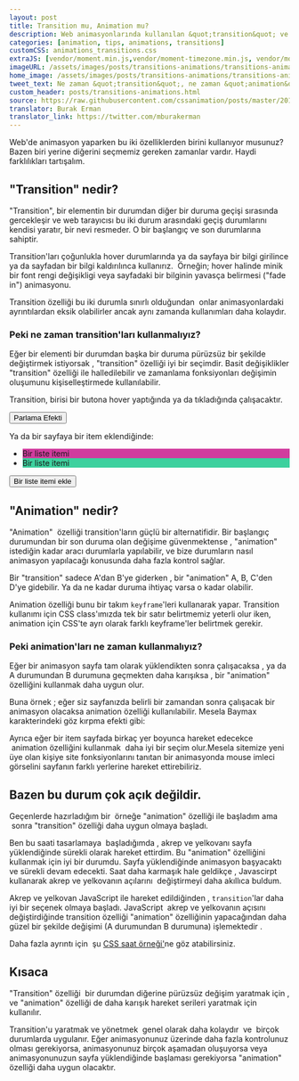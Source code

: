 ```yaml
---
layout: post
title: Transition mu, Animation mu?
description: Web animasyonlarında kullanılan &quot;transition&quot; ve &quot;animation&quot; &ouml;zelliklerinin farklılıkları.
categories: [animation, tips, animations, transitions]
customCSS: animations_transitions.css
extraJS: [vendor/moment.min.js,vendor/moment-timezone.min.js, vendor/moment-timezone-with-data-2010-2020.min.js, custom/list_items.js, custom/clocks.js]
imageURL: /assets/images/posts/transitions-animations/transitions-animations.gif
home_image: /assets/images/posts/transitions-animations/transitions-animations.png
tweet_text: Ne zaman &quot;transition&quot;, ne zaman &quot;animation&quot; &ouml;zelliğini kullanmalıyız?
custom_header: posts/transitions-animations.html
source: https://raw.githubusercontent.com/cssanimation/posts/master/2015-03-04-transition-vs-animation.md
translator: Burak Erman
translator_link: https://twitter.com/mburakerman
---
```


Web'de animasyon yaparken bu iki &ouml;zelliklerden birini kullanıyor musunuz? Bazen biri yerine diğerini se&ccedil;memiz gereken zamanlar vardır. Haydi farklılıkları tartışalım.

## &quot;Transition&quot; nedir?

&quot;Transition&quot;, bir elementin bir durumdan diğer bir duruma ge&ccedil;işi sırasında gercekleşir ve web tarayıcısı bu iki durum arasındaki ge&ccedil;iş durumlarını kendisi yaratır, bir nevi resmeder. O bir başlangı&ccedil; ve son durumlarına sahiptir.

Transition'ları &ccedil;oğunlukla hover durumlarında ya da sayfaya bir bilgi girilince ya da sayfadan bir bilgi kaldırılınca kullanırız.&nbsp; &Ouml;rneğin; hover halinde minik bir font rengi değişikligi veya sayfadaki bir bilginin yavas&ccedil;a belirmesi (&quot;fade in&quot;) animasyonu.

Transition &ouml;zelliği bu iki durumla sınırlı olduğundan &nbsp;onlar animasyonlardaki ayrıntılardan eksik olabilirler ancak aynı zamanda kullanımları daha kolaydır.

### Peki ne zaman transition'ları kullanmalıyız?

Eğer bir elementi bir durumdan başka bir duruma p&uuml;r&uuml;zs&uuml;z bir şekilde değiştirmek istiyorsak , &quot;transition&quot; &ouml;zelliği iyi bir se&ccedil;imdir. Basit değişiklikler &quot;transition&quot; &ouml;zelliği ile halledilebilir ve zamanlama fonksiyonları değişimin oluşumunu kişiselleştirmede kullanılabilir.

Transition, birisi bir butona hover yaptığında ya da tıkladığında &ccedil;alışacaktır.

<section class="shiny demo-container tap-to-activate"><button>Parlama Efekti</button></section>

Ya da bir sayfaya bir item eklendiğinde:

<section class="add-to-list swing demo-container">
<ul><li class="show" style="background-color: #d13c9e;">Bir liste itemi</li><li class="show" style="background-color: #3cd19e;">Bir liste itemi</li>
</ul>
<button>Bir liste itemi ekle</button></section>

## &quot;Animation&quot; nedir?

&quot;Animation&quot; &nbsp;&ouml;zelliği transition'ların g&uuml;&ccedil;l&uuml; bir alternatifidir. Bir başlangı&ccedil; durumundan bir son duruma olan değişime g&uuml;venmektense , &quot;animation&quot; istediğin kadar aracı durumlarla yapılabilir, ve bize durumların nasıl animasyon yapılacağı konusunda daha fazla kontrol sağlar.

Bir &quot;transition&quot; sadece A'dan B'ye giderken , bir &quot;animation&quot; A, B, C'den D'ye gidebilir. Ya da ne kadar duruma ihtiya&ccedil; varsa o kadar olabilir.

Animation &ouml;zelliği bunu bir takım&nbsp;`keyframe`'leri kullanarak yapar. Transition kullanımı i&ccedil;in CSS class'ımızda tek bir satır belirtmemiz yeterli olur iken, animation i&ccedil;in CSS'te ayrı olarak farklı keyframe'ler belirtmek gerekir.

### Peki animation'ları ne zaman kullanmalıyız?

Eğer bir animasyon sayfa tam olarak y&uuml;klendikten sonra &ccedil;alışacaksa , ya da A durumundan B durumuna ge&ccedil;mekten&nbsp;daha karışıksa , bir &quot;animation&quot; &ouml;zelliğini kullanmak daha uygun olur.

Buna &ouml;rnek ; eğer siz sayfanızda belirli bir zamandan sonra &ccedil;alışacak bir animasyon olacaksa animation &ouml;zelliği kullanılabilir. Mesela Baymax karakterindeki g&ouml;z kırpma efekti gibi:

<section class="demo-container baymax-container"><a href="http://codepen.io/donovanh/full/ZYaMjw/" class="baymax"></a></section>

Ayrıca&nbsp;eğer bir item sayfada birka&ccedil; yer boyunca hareket edecekce &nbsp;animation &ouml;zelliğini kullanmak &nbsp;daha iyi bir se&ccedil;im olur.Mesela sitemize yeni &uuml;ye olan kişiye site fonksiyonlarını tanıtan bir animasyonda mouse imleci g&ouml;rselini sayfanın farklı yerlerine hareket ettirebiliriz.

## Bazen bu durum &ccedil;ok a&ccedil;ık değildir.

Ge&ccedil;enlerde hazırladığım bir &nbsp;&ouml;rneğe &quot;animation&quot; &ouml;zelliği ile başladım ama &nbsp;sonra &quot;transition&quot; &ouml;zelliği daha uygun olmaya başladı.

<div class="demo-container clocks single local bounce"> <article class="clock station"><div class="hours-container"> <div class="hours angled"></div> </div> <div class="minutes-container"> <div class="minutes angled"></div> </div> <div class="seconds-container"> <div class="seconds"></div> </div> </article></div>

Ben bu saati tasarlamaya &nbsp;başladığımda , akrep ve yelkovanı sayfa y&uuml;klendiğinde s&uuml;rekli olarak hareket ettirdim. Bu &quot;animation&quot; &ouml;zelliğini kullanmak i&ccedil;in iyi bir durumdu. Sayfa y&uuml;klendiğinde animasyon başyacaktı ve s&uuml;rekli devam edecekti. Saat daha karmaşık hale geldik&ccedil;e ,&nbsp;Javascirpt kullanarak&nbsp;akrep ve yelkovanın a&ccedil;ılarını &nbsp;değiştirmeyi daha akıllıca buldum.&nbsp;

Akrep ve yelkovan JavaScript ile hareket edildiğinden , `transition`'lar&nbsp;daha iyi bir se&ccedil;enek olmaya başladı. JavaScript &nbsp;akrep ve yelkovanın a&ccedil;ısını değiştirdiğinde transition &ouml;zelliği &quot;animation&quot; &ouml;zelliğinin yapacağından&nbsp;daha g&uuml;zel bir şekilde değişimi&nbsp;(A durumundan B durumuna) işlemektedir .&nbsp;

Daha fazla ayrıntı i&ccedil;in &nbsp;şu [CSS saat &ouml;rneği'](/clocks/)ne g&ouml;z atabilirsiniz.

## Kısaca

&quot;Transition&quot; &ouml;zelliği &nbsp;bir durumdan diğerine p&uuml;r&uuml;zs&uuml;z değişim yaratmak i&ccedil;in , ve &quot;animation&quot; &ouml;zelliği de daha karışık hareket serileri yaratmak i&ccedil;in kullanılır.

Transition'u yaratmak ve y&ouml;netmek &nbsp;genel olarak daha kolaydır &nbsp;ve &nbsp;bir&ccedil;ok durumlarda&nbsp;uygulanır. Eğer animasyonunuz &uuml;zerinde daha fazla kontrolunuz olması gerekiyorsa, animasyonunuz bir&ccedil;ok aşamadan oluşuyorsa veya animasyonunuzun sayfa y&uuml;klendiğinde başlaması gerekiyorsa &quot;animation&quot; &ouml;zelliği daha uygun olacaktır.

